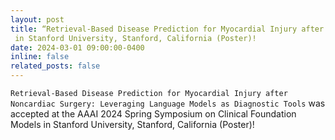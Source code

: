 ```yaml
---
layout: post
title: “Retrieval-Based Disease Prediction for Myocardial Injury after Noncardiac Surgery&#x3a; Leveraging Language Models as Diagnostic Tools” was accepted at the AAAI 2024 Spring Symposium on Clinical Foundation Models
 in Stanford University, Stanford, California (Poster)!
date: 2024-03-01 09:00:00-0400
inline: false
related_posts: false
---
```


`Retrieval-Based Disease Prediction for Myocardial Injury after Noncardiac Surgery: Leveraging Language Models as Diagnostic Tools` was accepted at the AAAI 2024 Spring Symposium on Clinical Foundation Models in Stanford University, Stanford, California (Poster)!